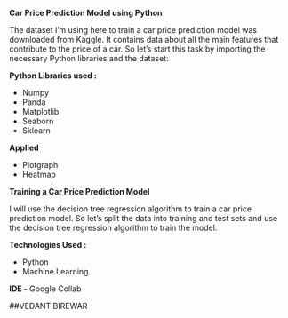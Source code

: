 **Car Price Prediction Model using Python**

The dataset I’m using here to train a car price prediction model was downloaded from Kaggle. It contains data about all the main features that contribute to the price of a car. So let’s start this task by importing the necessary Python libraries and the dataset:

**Python Libraries used :**
* Numpy
* Panda
* Matplotlib
* Seaborn
* Sklearn


**Applied**
* Plotgraph
* Heatmap

**Training a Car Price Prediction Model**

I will use the decision tree regression algorithm to train a car price prediction model. So let’s split the data into training and test sets and use the decision tree regression algorithm to train the model:

**Technologies Used :** 
* Python  
* Machine Learning

**IDE -** Google Collab


##VEDANT BIREWAR